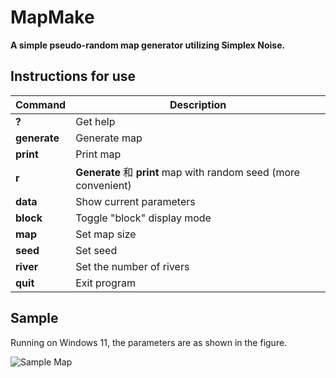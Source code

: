 # MapMake

**A simple pseudo-random map generator utilizing Simplex Noise.**

## Instructions for use

| Command          | Description |
| ---------------- | ----------- |
| **?**            | Get help |
| **generate**     | Generate map |
| **print**        | Print map |
| **r**            | **Generate** 和 **print** map with random seed (more convenient) |
| **data**         | Show current parameters |
| **block**        | Toggle "block" display mode |
| **map**          | Set map size |
| **seed**         | Set seed |
| **river**        | Set the number of rivers |
| **quit**         | Exit program |

## Sample

Running on Windows 11, the parameters are as shown in the figure.

![Sample Map](https://github.com/user-attachments/assets/30d792d7-6902-4dae-b31f-64d77d61c503)

